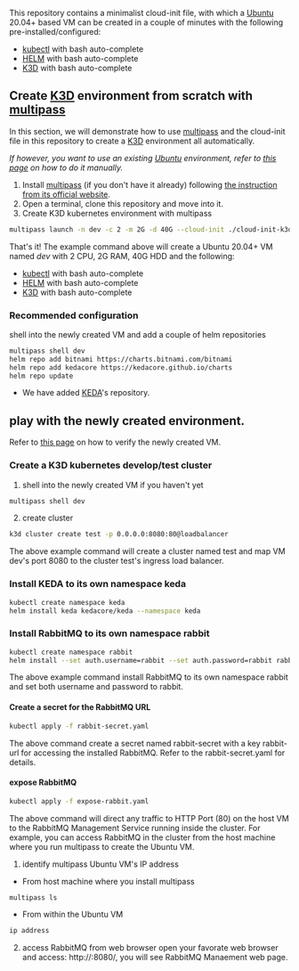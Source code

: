 This repository contains a minimalist cloud-init file, with which a [Ubuntu](https://ubuntu.com/) 20.04+ based VM can be created in a couple of minutes with the following pre-installed/configured:
  - [kubectl](https://kubernetes.io/docs/reference/kubectl/kubectl/) with bash auto-complete
  - [HELM](https://helm.sh/) with bash auto-complete
  - [K3D](https://k3d.io/) with bash auto-complete

## Create [K3D](https://k3d.io/) environment from scratch with [multipass](https://multipass.run/)
In this section, we will demonstrate how to use [multipass](https://multipass.run/) and the cloud-init file in this repository to create a [K3D](https://k3d.io/) environment all automatically.

*If however, you want to use an existing [Ubuntu](https://ubuntu.com/) environment, refer to [this page](https://github.com/hizbiz/k3d-keda-rabbitmq-pika-example/wiki/Setup-K3D-kubernetes-develop-environment-manully) on how to do it manually.*

1. Install [multipass](https://multipass.run/) (if you don't have it already) following [the instruction from its official website](https://multipass.run/install).
2. Open a terminal, clone this repository and move into it.
3. Create K3D kubernetes environment with multipass
```bash
multipass launch -n dev -c 2 -m 2G -d 40G --cloud-init ./cloud-init-k3d.yaml -vvvv
```
That's it! The example command above will create a Ubuntu 20.04+ VM named *dev* with 2 CPU, 2G RAM, 40G HDD and the following:
  - [kubectl](https://kubernetes.io/docs/reference/kubectl/kubectl/) with bash auto-complete
  - [HELM](https://helm.sh/) with bash auto-complete
  - [K3D](https://k3d.io/) with bash auto-complete

### Recommended configuration
shell into the newly created VM and add a couple of helm repositories
```bash
multipass shell dev
helm repo add bitnami https://charts.bitnami.com/bitnami
helm repo add kedacore https://kedacore.github.io/charts
helm repo update
```
* We have added [KEDA](https://keda.sh/)'s repository.

## play with the newly created environment.
Refer to [this page](https://github.com/hizbiz/k3d-keda-rabbitmq-pika-example/wiki/Setup-K3D-kubernetes-develop-environment-manully#6-verify-the-environment) on how to verify the newly created VM.

### Create a K3D kubernetes develop/test cluster
1. shell into the newly created VM if you haven't yet
```bash
multipass shell dev
```
2. create cluster
```bash
k3d cluster create test -p 0.0.0.0:8080:80@loadbalancer
```
The above example command will create a cluster named test and map VM dev's port 8080 to the cluster test's ingress load balancer.

### Install KEDA to its own namespace keda
```bash
kubectl create namespace keda
helm install keda kedacore/keda --namespace keda
```

### Install RabbitMQ to its own namespace rabbit
```bash
kubectl create namespace rabbit
helm install --set auth.username=rabbit --set auth.password=rabbit rabbit bitnami/rabbitmq --namespace rabbit
```
The above example command install RabbitMQ to its own namespace rabbit and set both username and password to rabbit.

#### Create a secret for the RabbitMQ URL
```bash
kubectl apply -f rabbit-secret.yaml
```
The above command create a secret named rabbit-secret with a key rabbit-url for accessing the installed RabbitMQ. Refer to the rabbit-secret.yaml for details.

#### expose RabbitMQ
```bash
kubectl apply -f expose-rabbit.yaml
```
The above command will direct any traffic to HTTP Port (80) on the host VM to the RabbitMQ Management Service running inside the cluster. For example, you can access RabbitMQ in the cluster from the host machine where you run multipass to create the Ubuntu VM.

1. identify multipass Ubuntu VM's IP address
  - From host machine where you install multipass
  ```bash
  multipass ls
  ```
  - From within the Ubuntu VM
  ```bash
  ip address
  ```
2. access RabbitMQ from web browser
open your favorate web browser and access: http://<VM-IP>:8080/, you will see RabbitMQ Manaement web page.
